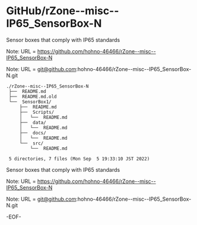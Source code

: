# GitHub/rZone--misc--IP65_SensorBox-N

Sensor boxes that comply with IP65 standards

Note: URL = https://github.com/hohno-46466/rZone--misc--IP65_SensorBox-N

Note: URL = git@github.com:hohno-46466/rZone--misc--IP65_SensorBox-N.git

    ./rZone--misc--IP65_SensorBox-N
     ├──  README.md
     ├──  README.md.old
     └──  SensorBox1/
         ├──  README.md
         ├──  Scripts/
         │   └──  README.md
         ├──  data/
         │   └──  README.md
         ├──  docs/
         │   └──  README.md
         └──  src/
             └──  README.md
     
     5 directories, 7 files (Mon Sep  5 19:33:10 JST 2022)


Sensor boxes that comply with IP65 standards

Note: URL = https://github.com/hohno-46466/rZone--misc--IP65_SensorBox-N

Note: URL = git@github.com:hohno-46466/rZone--misc--IP65_SensorBox-N.git

-EOF-
